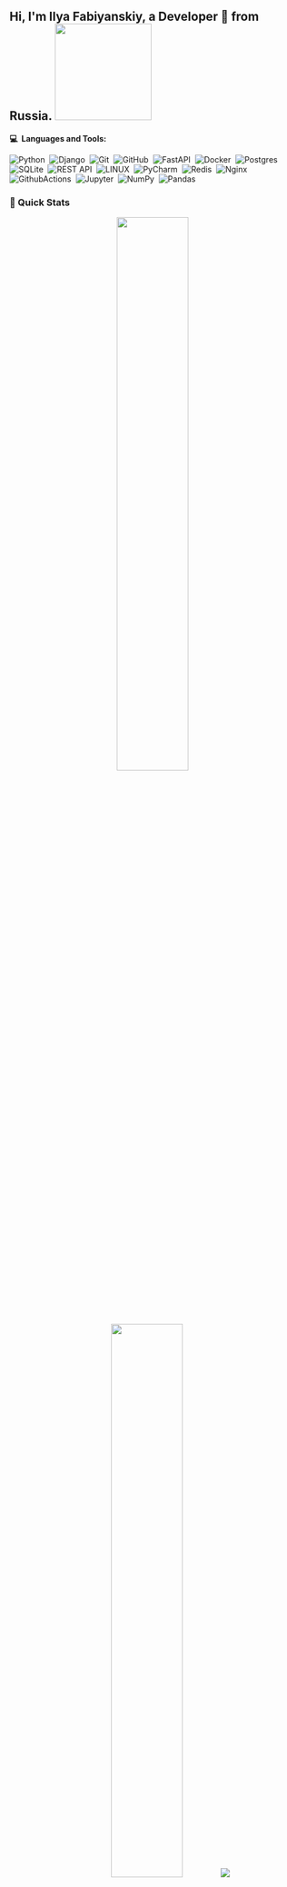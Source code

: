 ## Hi, I'm Ilya Fabiyanskiy, a Developer 🚀 from Russia. <img src="https://www.codewars.com/users/fabilya/badges/micro" width="170" height="auto">

<b>:computer: &nbsp;Languages and Tools:</b>

![Python](https://img.shields.io/badge/PYTHON-3776AB.svg?&style=flat&logo=python&logoColor=white)&nbsp;
![Django](https://img.shields.io/badge/DJANGO-1f6e4b.svg?&style=flat&logo=django&logoColor=white)&nbsp;
![Git](https://img.shields.io/badge/GIT-%23F05033.svg?&style=flat&logo=git&logoColor=white)&nbsp;
![GitHub](https://img.shields.io/badge/GITHUB-%23121011.svg?&style=flat&logo=github&logoColor=white)&nbsp;
![FastAPI](https://img.shields.io/badge/FASTAPI-18897b.svg?&style=flat&logo=fastapi&logoColor=white)&nbsp;
![Docker](https://img.shields.io/badge/DOCKER-2496ED.svg?&style=flat&logo=docker&logoColor=white)&nbsp;
![Postgres](https://img.shields.io/badge/POSTGRES-%23316192.svg?&style=flat&logo=postgresql&logoColor=white)&nbsp;
![SQLite](https://img.shields.io/badge/SQLITE-003B57.svg?&style=flat&logo=sqlite&logoColor=white)&nbsp;
![REST API](https://img.shields.io/badge/REST-02569B.svg?&style=flat&logo=rest&logoColor=white)&nbsp;
![LINUX](https://img.shields.io/badge/LINUX-FCC624?style=flat-square&logo=linux&logoColor=black)&nbsp;
![PyCharm](https://img.shields.io/badge/PYCHARM-42c32f.svg?&style=flat&logo=pycharm)&nbsp;
![Redis](https://img.shields.io/badge/REDIS-DC382D.svg?&style=flat&logo=redis&logoColor=white)&nbsp;
![Nginx](https://img.shields.io/badge/NGINX-269539.svg?&style=flat&logo=nginx&logoColor=white)&nbsp;
![GithubActions](https://img.shields.io/badge/GITHUB%20ACTIONS-2088FF.svg?&style=flat&logo=github-actions&logoColor=white)&nbsp;
![Jupyter](https://img.shields.io/badge/Jupyter-E06813.svg?&style=flat&logo=jupyter&logoColor=white)&nbsp;
![NumPy](https://img.shields.io/badge/NumPy-011BE0.svg?&style=flat&logo=numpy&logoColor=white)&nbsp;
![Pandas](https://img.shields.io/badge/PANDAS-300089.svg?&style=flat&logo=pandas&logoColor=white)&nbsp;



### 🚀 Quick Stats

<p align="center">
  <img height="50%" width="auto" src ="https://github-readme-stats.vercel.app/api?username=fabilya&show_icons=true&count_private=true&theme=darcula&hide_border=true&hide=issues,contribs&bg_color=00000000">
  <img height="50%" width="auto" src ="https://github-readme-stats.vercel.app/api/top-langs/?username=fabilya&layout=compact&hide_border=true&theme=darcula&bg_color=00000000&langs_count=6&hide=jupyter%20notebook,tex,css,php&exclude_repo=Pacman-AI">
  <img src ="https://github-readme-streak-stats.herokuapp.com?user=fabilya&theme=darcula&hide_border=true&background=FFFFFF00">
  <br>
  <br>
</p>
